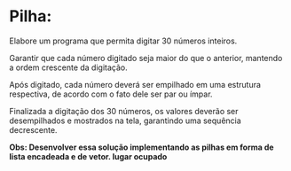 # Pilha:

Elabore um programa que permita digitar 30 números inteiros.

Garantir que cada número digitado seja maior do que o anterior, mantendo a ordem crescente da digitação.

Após digitado, cada número deverá ser empilhado em uma estrutura respectiva, de acordo com o fato dele ser par ou ímpar.

Finalizada a digitação dos 30 números, os valores deverão ser desempilhados e mostrados na tela, garantindo uma sequência decrescente.

**Obs: Desenvolver essa solução implementando as pilhas em forma de lista encadeada e de vetor. lugar ocupado**
